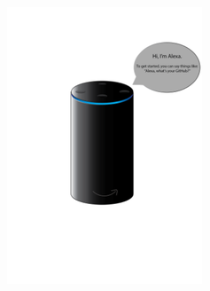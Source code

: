 <p align = "center">
<img src="https://github.com/alexasummers/alexasummers/raw/main/Untitled-2.gif" alt="Amazon Alexa" width="70%" height="70%">
</p>
